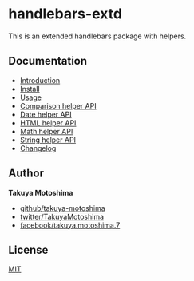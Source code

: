 # handlebars-extd
This is an extended handlebars package with helpers.

## Documentation
* [Introduction](https://takuya-motoshima.github.io/handlebars-extd/#introduction)
* [Install](https://takuya-motoshima.github.io/handlebars-extd/#install)
* [Usage](https://takuya-motoshima.github.io/handlebars-extd/#usage)
* [Comparison helper API](https://takuya-motoshima.github.io/handlebars-extd/#comparison)
* [Date helper API](https://takuya-motoshima.github.io/handlebars-extd/#date)
* [HTML helper API](https://takuya-motoshima.github.io/handlebars-extd/#html)
* [Math helper API](https://takuya-motoshima.github.io/handlebars-extd/#math)
* [String helper API](https://takuya-motoshima.github.io/handlebars-extd/#string)
* [Changelog](https://takuya-motoshima.github.io/handlebars-extd/#changelog)

## Author
**Takuya Motoshima**

* [github/takuya-motoshima](https://github.com/takuya-motoshima)
* [twitter/TakuyaMotoshima](https://twitter.com/TakuyaMotoshima)
* [facebook/takuya.motoshima.7](https://www.facebook.com/takuya.motoshima.7)

## License
[MIT](LICENSE)